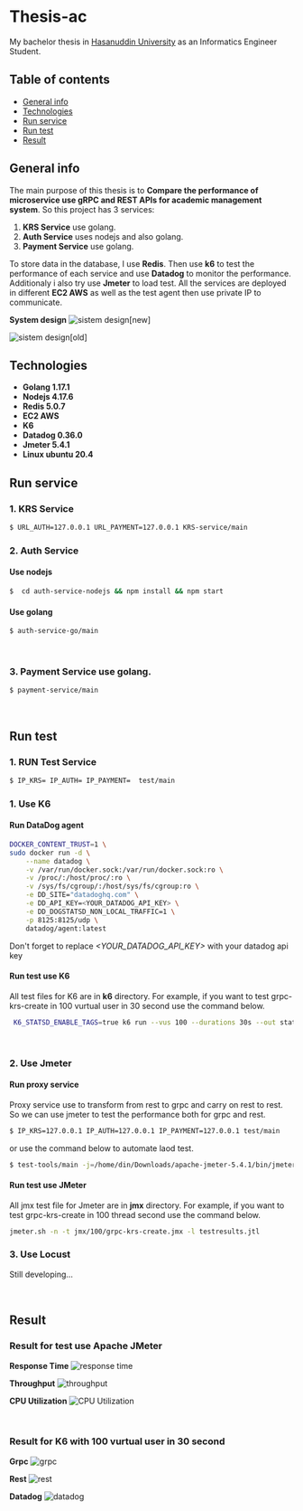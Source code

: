 # Thesis-ac

My bachelor thesis in [Hasanuddin University](https://unhas.ac.id/v2/) as an Informatics Engineer Student.
<br>

## Table of contents

- [General info](#general-info)
- [Technologies](#technologies)
- [Run service](#run-service)
- [Run test](#run-test)
- [Result](#result)
  <br>

## General info

The main purpose of this thesis is to **Compare the performance of microservice use gRPC and REST APIs for academic management system**. So this project has 3 services:

1. **KRS Service** use golang.
2. **Auth Service** uses nodejs and also golang.
3. **Payment Service** use golang.

To store data in the database, I use **Redis**. Then use **k6** to test the performance of each service and use **Datadog** to monitor the performance. Additionaly i also try use **Jmeter** to load test. All the services are deployed in different **EC2 AWS** as well as the test agent then use private IP to communicate.
<br>

**System design**
![sistem design[new]](https://github.com/dinel13/thesis-ac/blob/main/design-new.jpg?raw=true)
<br >

![sistem design[old]](https://github.com/dinel13/thesis-ac/blob/main/design.jpg?raw=true)

## Technologies

- **Golang 1.17.1**
- **Nodejs 4.17.6**
- **Redis 5.0.7**
- **EC2 AWS**
- **K6**
- **Datadog 0.36.0**
- **Jmeter 5.4.1**
- **Linux ubuntu 20.4**
  <br>

## Run service

### 1. **KRS Service**

```bash
$ URL_AUTH=127.0.0.1 URL_PAYMENT=127.0.0.1 KRS-service/main
```

### 2. **Auth Service**

#### Use nodejs

```bash
$  cd auth-service-nodejs && npm install && npm start
```

#### Use golang

```bash
$ auth-service-go/main
```

<br>

### 3. **Payment Service** use golang.

```bash
$ payment-service/main
```

<br>

## Run test

### 1. **RUN Test Service**

```bash
$ IP_KRS= IP_AUTH= IP_PAYMENT=  test/main
```

### 1. Use K6

#### Run DataDog agent

```bash
DOCKER_CONTENT_TRUST=1 \
sudo docker run -d \
    --name datadog \
    -v /var/run/docker.sock:/var/run/docker.sock:ro \
    -v /proc/:/host/proc/:ro \
    -v /sys/fs/cgroup/:/host/sys/fs/cgroup:ro \
    -e DD_SITE="datadoghq.com" \
    -e DD_API_KEY=<YOUR_DATADOG_API_KEY> \
    -e DD_DOGSTATSD_NON_LOCAL_TRAFFIC=1 \
    -p 8125:8125/udp \
    datadog/agent:latest
```

Don't forget to replace _<YOUR_DATADOG_API_KEY>_ with your datadog api key

#### Run test use K6

All test files for K6 are in **k6** directory. For example, if you want to test grpc-krs-create in 100 vurtual user in 30 second use the command below.

```bash
 K6_STATSD_ENABLE_TAGS=true k6 run --vus 100 --durations 30s --out statsd --tag test_run_id=1 -e IP=172.31.30.48 k6/grpc/krs/create.js

```

<br>

### 2. Use Jmeter

#### Run proxy service

Proxy service use to transform from rest to grpc and carry on rest to rest. So we can use jmeter to test the performance both for grpc and rest.

```bash
$ IP_KRS=127.0.0.1 IP_AUTH=127.0.0.1 IP_PAYMENT=127.0.0.1 test/main
```

or use the command below to automate laod test.

```bash
$ test-tools/main -j=/home/din/Downloads/apache-jmeter-5.4.1/bin/jmeter -m="test" ./jmx/1000 ./result/1000
```

#### Run test use JMeter

All jmx test file for Jmeter are in **jmx** directory. For example, if you want to test grpc-krs-create in 100 thread second use the command below.

```bash
jmeter.sh -n -t jmx/100/grpc-krs-create.jmx -l testresults.jtl

```

### 3. Use Locust

Still developing...

<br>

## Result

### Result for test use Apache JMeter

**Response Time**
![response time](https://github.com/dinel13/thesis-ac/blob/main/jmeter-response-time.png?raw=true)
<br>

**Throughput**
![throughput](https://github.com/dinel13/thesis-ac/blob/main/jmeter-throughput.png?raw=true)
<br>

**CPU Utilization**
![CPU Utilization](https://github.com/dinel13/thesis-ac/blob/main/jmeter-cpu.png?raw=true)

<br >

### Result for K6 with 100 vurtual user in 30 second

**Grpc**
![grpc](https://github.com/dinel13/thesis-ac/blob/main/100.png?raw=true)
<br>

**Rest**
![rest](https://github.com/dinel13/thesis-ac/blob/main/100r.png?raw=true)
<br>

**Datadog**
![datadog](https://github.com/dinel13/thesis-ac/blob/main/datadog.png?raw=true)
